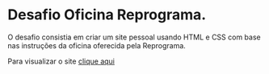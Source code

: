 # Desafio Oficina Reprograma.

O desafio consistia em criar um site pessoal usando HTML e CSS com base nas instruções da oficina oferecida pela Reprograma.

Para visualizar o site <a href="https://primeirosite-jumara.netlify.app/" target="_blank">clique aqui<a/> 
#